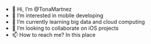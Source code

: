 - 👋 Hi, I’m @TonaMartnez
- 👀 I’m interested in mobile developing
- 🌱 I’m currently learning big data and cloud computing
- 💞️ I’m looking to collaborate on iOS projects
- 📫 How to reach me? In this place

<!---
TonaMartnez/TonaMartnez is a ✨ special ✨ repository because its `README.md` (this file) appears on your GitHub profile.
You can click the Preview link to take a look at your changes.
--->
